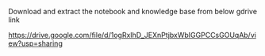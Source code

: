 Download and extract the notebook and knowledge base from below gdrive link

https://drive.google.com/file/d/1ogRxIhD_JEXnPtjbxWbIGGPCCsGOUqAb/view?usp=sharing